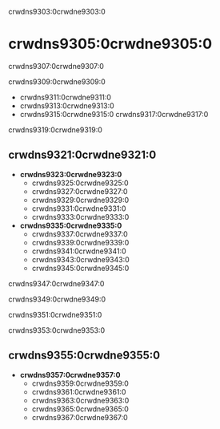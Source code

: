 crwdns9303:0crwdne9303:0
# crwdns9305:0crwdne9305:0

crwdns9307:0crwdne9307:0

crwdns9309:0crwdne9309:0
* crwdns9311:0crwdne9311:0
* crwdns9313:0crwdne9313:0
* crwdns9315:0crwdne9315:0 crwdns9317:0crwdne9317:0

crwdns9319:0crwdne9319:0
## crwdns9321:0crwdne9321:0
* **crwdns9323:0crwdne9323:0**
    * crwdns9325:0crwdne9325:0
    * crwdns9327:0crwdne9327:0
    * crwdns9329:0crwdne9329:0
    * crwdns9331:0crwdne9331:0
    * crwdns9333:0crwdne9333:0
* **crwdns9335:0crwdne9335:0**
    - crwdns9337:0crwdne9337:0
    - crwdns9339:0crwdne9339:0
    - crwdns9341:0crwdne9341:0
    - crwdns9343:0crwdne9343:0
    - crwdns9345:0crwdne9345:0

crwdns9347:0crwdne9347:0

crwdns9349:0crwdne9349:0

crwdns9351:0crwdne9351:0

crwdns9353:0crwdne9353:0
## crwdns9355:0crwdne9355:0

* **crwdns9357:0crwdne9357:0**
    * crwdns9359:0crwdne9359:0
    * crwdns9361:0crwdne9361:0
    * crwdns9363:0crwdne9363:0
    * crwdns9365:0crwdne9365:0
    * crwdns9367:0crwdne9367:0

